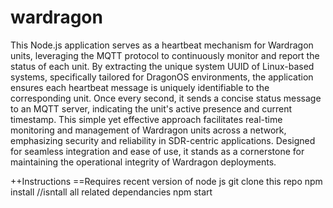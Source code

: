 # wardragon
This Node.js application serves as a heartbeat mechanism for Wardragon units, leveraging the MQTT protocol to continuously monitor and report the status of each unit. By extracting the unique system UUID of Linux-based systems, specifically tailored for DragonOS environments, the application ensures each heartbeat message is uniquely identifiable to the corresponding unit. Once every second, it sends a concise status message to an MQTT server, indicating the unit's active presence and current timestamp. This simple yet effective approach facilitates real-time monitoring and management of Wardragon units across a network, emphasizing security and reliability in SDR-centric applications. Designed for seamless integration and ease of use, it stands as a cornerstone for maintaining the operational integrity of Wardragon deployments.



++Instructions
==Requires recent version of node js
git clone this repo
npm install //isntall all related dependancies
npm start
